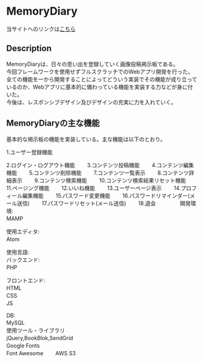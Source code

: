 # MemoryDiary  
  	
当サイトへのリンクは[こちら](https://memorydiary.herokuapp.com)  	

## Description  
MemoryDiaryは、日々の思い出を登録していく画像投稿掲示板である。  
今回フレームワークを使用せずフルスクラッチでのWebアプリ開発を行った。  	
全ての機能を一から開発することによってどういう実装でその機能が成り立っているのか、Webアプリに基本的に備わっている機能を実装する力などが身に付いた。  	
今後は、レスポンシブデザイン及びデザインの充実に力を入れていく。  	

## MemoryDiaryの主な機能  
基本的な掲示板の機能を実装している。主な機能は以下のとおり。	

1.ユーザー登録機能　　

2.ログイン・ログアウト機能　　
3.コンテンツ投稿機能　　
4.コンテンツ編集機能　　
5.コンテンツ削除機能　　
7.コンテンツ一覧表示　　
8.コンテンツ詳細表示　　
9.コンテンツ検索機能　　
10.コンテンツ検索結果リセット機能　　
11.ページング機能　　
12.いいね機能　　
13.ユーザーページ表示　　
14.プロフィール編集機能　　
15.パスワード変更機能　　
16.パスワードリマインダー(メール送信)　　
17.パスワードリセット(メール送信)　　
18.退会　　
　　
開発環境:  	 
MAMP　　 	 

使用エディタ:  	
Atom　　  	

使用言語:  	
バックエンド:  	
PHP 　 	

フロントエンド:  	
HTML 　 	
CSS 　　 	
JS 　

DB:  	
MySQL　　  	
使用ツール・ライブラリ　　  	
jQuery,BookBlok,SendGrid　　  
Google Fonts　　  
Font Awesome　　 
AWS S3　　
